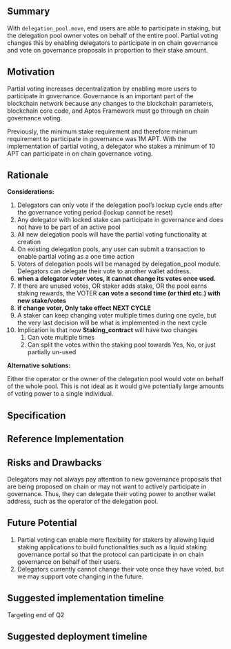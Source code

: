 ## Summary

With `delegation_pool.move`, end users are able to participate in staking, but the delegation pool owner votes on behalf of the entire pool. Partial voting changes this by enabling delegators to participate in on chain governance and vote on governance proposals in proportion to their stake amount.

## Motivation

Partial voting increases decentralization by enabling more users to participate in governance. Governance is an important part of the blockchain network because any changes to the blockchain parameters, blockchain core code, and Aptos Framework must go through on chain governance voting. 

Previously, the minimum stake requirement and therefore minimum requirement to participate in governance was 1M APT. With the implementation of partial voting, a delegator who stakes a minimum of 10 APT can participate in on chain governance voting. 

## Rationale

**Considerations:**

1. Delegators can only vote if the delegation pool’s lockup cycle ends after the governance voting period (lockup cannot be reset)
2. Any delegator with locked stake can participate in governance and does not have to be part of an active pool
3. All new delegation pools will have the partial voting functionality at creation 
4. On existing delegation pools, any user can submit a transaction to enable partial voting as a one time action
5. Voters of delegation pools will be managed by delegation_pool module. Delegators can delegate their vote to another wallet address. 
6. **when a delegator voter votes, it cannot change its votes once used.**
7. If there are unused votes, OR staker adds stake, OR the pool earns staking rewards, the VOTER **can vote a second time (or third etc.) with new stake/votes**
8. **if change voter, Only take effect NEXT CYCLE**
9. A staker can keep changing voter multiple times during one cycle, but the very last decision will be what is implemented in the next cycle
10. Implication is that now **Staking_contract** will have two changes
    1. Can vote multiple times
    2. Can split the votes within the staking pool towards Yes, No, or just partially un-used

**Alternative solutions:**

Either the operator or the owner of the delegation pool would vote on behalf of the whole pool. This is not ideal as it would give potentially large amounts of voting power to a single individual. 

## Specification



## Reference Implementation

## Risks and Drawbacks

Delegators may not always pay attention to new governance proposals that are being proposed on chain or may not want to actively participate in governance. Thus, they can delegate their voting power to another wallet address, such as the operator of the delegation pool.

## Future Potential

1. Partial voting can enable more flexibility for stakers by allowing liquid staking applications to build functionalities such as a liquid staking governance portal so that the protocol can participate in on chain governance on behalf of their users.
2. Delegators currently cannot change their vote once they have voted, but we may support vote changing in the future.

## Suggested implementation timeline

Targeting end of Q2

## Suggested deployment timeline
